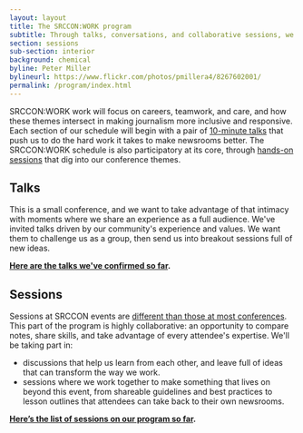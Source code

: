 ```yaml
---
layout: layout
title: The SRCCON:WORK program
subtitle: Through talks, conversations, and collaborative sessions, we'll take on ideas that can transform our newsrooms.
section: sessions
sub-section: interior
background: chemical
byline: Peter Miller
bylineurl: https://www.flickr.com/photos/pmillera4/8267602001/
permalink: /program/index.html
---
```


SRCCON:WORK work will focus on careers, teamwork, and care, and how these themes intersect in making journalism more inclusive and responsive. Each section of our schedule will begin with a pair of [10-minute talks](/talks) that push us to do the hard work it takes to make newsrooms better. The SRCCON:WORK schedule is also participatory at its core, through [hands-on sessions](/sessions) that dig into our conference themes.

## Talks

This is a small conference, and we want to take advantage of that intimacy with moments where we share an experience as a full audience. We've invited talks driven by our community's experience and values. We want them to challenge us as a group, then send us into breakout sessions full of new ideas.

**[Here are the talks we've confirmed so far](/talks).**

## Sessions

Sessions at SRCCON events are [different than those at most conferences](/sessions/about). This part of the program is highly collaborative: an opportunity to compare notes, share skills, and take advantage of every attendee's expertise. We'll be taking part in:

- discussions that help us learn from each other, and leave full of ideas that can transform the way we work.
- sessions where we work together to make something that lives on beyond this event, from shareable guidelines and best practices to lesson outlines that attendees can take back to their own newsrooms.

**[Here’s the list of sessions on our program so far](/sessions).**
